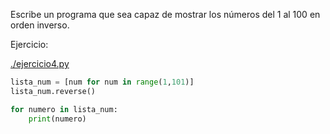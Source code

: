 Escribe un programa que sea capaz de mostrar los números del 1 al 100 en orden inverso.

Ejercicio:

[./ejercicio4.py](./ejercicio4.py)

```py
lista_num = [num for num in range(1,101)]
lista_num.reverse()

for numero in lista_num:
    print(numero)
```
